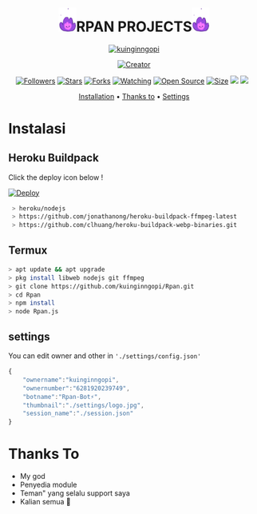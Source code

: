 <h1 align="center"><img src="./settings/rpan.gif" width="35px">RPAN PROJECTS<img src="./settings/rpan.gif" width="35px"></h1>

<p align="center">
    <a href="https://kuinginngopi.github.io">
        <img
            src="https://readme-typing-svg.herokuapp.com?size=15&width=280&lines=   Bot+Powered+By+Revan+⚡"
            alt="kuinginngopi"
        />
    </a>
</p>

</p>
<p align="center">
<a href="https://kuinginngopi.github.io"><img title="Creator" src="https://img.shields.io/badge/Creator-kuinginngopi-red.svg?style=for-the-badge&logo=github"></a>
</p>
<p align="center">
<a href="https://github.com/kuinginngopi/followers"><img title="Followers" src="https://img.shields.io/github/followers/kuinginngopi?color=red&style=flat-square"></a>
<a href="https://github.com/kuinginngopi/Rpan/stargazers/"><img title="Stars" src="https://img.shields.io/github/stars/kuinginngopi/Rpan?color=blue&style=flat-square"></a>
<a href="https://github.com/kuinginngopi/Rpan/network/members"><img title="Forks" src="https://img.shields.io/github/forks/kuinginngopi/Rpan?color=red&style=flat-square"></a>
<a href="https://github.com/kuinginngopi/Rpan/watchers"><img title="Watching" src="https://img.shields.io/github/watchers/kuinginngopi/Rpan?label=Watchers&color=blue&style=flat-square"></a>
<a href="https://github.com/kuinginngopi/Rpan"><img title="Open Source" src="https://badges.frapsoft.com/os/v2/open-source.svg?v=103"></a>
<a href="https://github.com/kuinginngopi/Rpan/"><img title="Size" src="https://img.shields.io/github/repo-size/kuinginngopi/Rpan?style=flat-square&color=green"></a>
<a href="https://hits.seeyoufarm.com"><img src="https://hits.seeyoufarm.com/api/count/incr/badge.svg?url=https%3A%2F%2Fgithub.com%2Fkuinginngopi%2FRpan&count_bg=%2379C83D&title_bg=%23555555&icon=probot.svg&icon_color=%2300FF6D&title=hits&edge_flat=false"/></a>
<a href="https://github.com/kuinginngopi/Rpan/graphs/commit-activity"><img height="20" src="https://img.shields.io/badge/Maintained%3F-yes-green.svg"></a>&nbsp;&nbsp;
</p>

<p align="center">
  <a href="https://github.com/kuinginngopi/Rpan#instalasi">Installation</a> •
  <a href="https://github.com/kuinginngopi/Rpan#thanks-to">Thanks to</a> •
  <a href="https://github.com/kuinginngopi/Rpan#settings">Settings</a>

</p>
</div>


# Instalasi
## Heroku Buildpack

Click the deploy icon below !

[![Deploy](https://www.herokucdn.com/deploy/button.svg)](https://heroku.com/deploy?template=https://github.com/kuinginngopi/Rpan)

```bash
 > heroku/nodejs
 > https://github.com/jonathanong/heroku-buildpack-ffmpeg-latest
 > https://github.com/clhuang/heroku-buildpack-webp-binaries.git
```

## Termux
```bash
> apt update && apt upgrade
> pkg install libweb nodejs git ffmpeg
> git clone https://github.com/kuinginngopi/Rpan.git
> cd Rpan
> npm install
> node Rpan.js
```

## settings
You can edit owner and other in `'./settings/config.json'`

```ts
{
	"ownername":"kuinginngopi",
	"ownernumber":"6281920239749",
	"botname":"Rpan-Bot⚡",
	"thumbnail":"./settings/logo.jpg",
	"session_name":"./session.json"
}
```


# Thanks To
- My god
- Penyedia module
- Teman" yang selalu support saya
- Kalian semua 🛐
